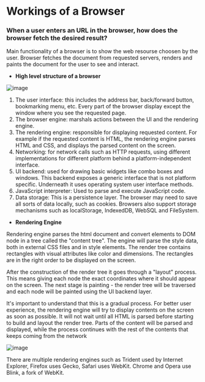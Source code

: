 <h1>Workings of a Browser</h1>

<h3>When a user enters an URL in the browser, how does the browser fetch the desired result? </h3>

Main functionality of a browser is to show the web resourse choosen by the user. Browser fetches the document from requested servers, renders and paints the document for the user to see and interact.
- **High level structure of a browser**

![image](https://user-images.githubusercontent.com/77035980/224569157-bec1484c-0fa8-487a-be60-15df2efded63.png)

  1. The user interface: this includes the address bar, back/forward button, bookmarking menu, etc. Every part of the browser display except the window where you see the     requested page.
  2. The browser engine: marshals actions between the UI and the rendering engine.
  3. The rendering engine: responsible for displaying requested content. For example if the requested content is HTML, the rendering engine parses HTML and CSS, and           displays the parsed content on the screen.
  4. Networking: for network calls such as HTTP requests, using different implementations for different platform behind a platform-independent interface.
  5. UI backend: used for drawing basic widgets like combo boxes and windows. This backend exposes a generic interface that is not platform specific. Underneath it uses       operating system user interface methods.
  6. JavaScript interpreter: Used to parse and execute JavaScript code.
  7. Data storage: This is a persistence layer. The browser may need to save all sorts of data locally, such as cookies. Browsers also support storage mechanisms such as     localStorage, IndexedDB, WebSQL and FileSystem.

- **Rendering Engine**

Rendering engine parses the html document and convert elements to DOM node in a tree called the "content tree". The engine will parse the style data, both in external CSS files and in style elements.
The render tree contains rectangles with visual attributes like color and dimensions. The rectangles are in the right order to be displayed on the screen.

After the construction of the render tree it goes through a "layout" process. This means giving each node the exact coordinates where it should appear on the screen. The next stage is painting - the render tree will be traversed and each node will be painted using the UI backend layer.

It's important to understand that this is a gradual process. For better user experience, the rendering engine will try to display contents on the screen as soon as possible. It will not wait until all HTML is parsed before starting to build and layout the render tree. Parts of the content will be parsed and displayed, while the process continues with the rest of the contents that keeps coming from the network

![image](https://user-images.githubusercontent.com/77035980/224570507-ffa98073-f737-4b7b-a4b4-1a9f5f752a0d.png)


There are multiple rendering engines such as Trident used by Internet Explorer, Firefox uses Gecko, Safari uses WebKit. Chrome and Opera use Blink, a fork of WebKit.
